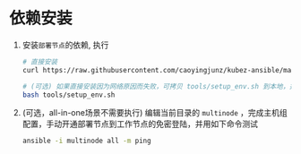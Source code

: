 # 依赖安装

1. 安装`部署节点`的依赖, 执行
   ``` bash
   # 直接安装
   curl https://raw.githubusercontent.com/caoyingjunz/kubez-ansible/master/tools/setup_env.sh | bash
   
   # (可选) 如果直接安装因为网络原因而失败，可拷贝 tools/setup_env.sh 到本地，并执行
   bash tools/setup_env.sh
   ```

2. (可选，all-in-one场景不需要执行) 编辑当前目录的 `multinode` ，完成主机组配置，手动开通部署节点到工作节点的免密登陆，并用如下命令测试

    ``` bash
    ansible -i multinode all -m ping
    ```
